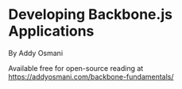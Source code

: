 # Developing Backbone.js Applications
By Addy Osmani

Available free for open-source reading at https://addyosmani.com/backbone-fundamentals/